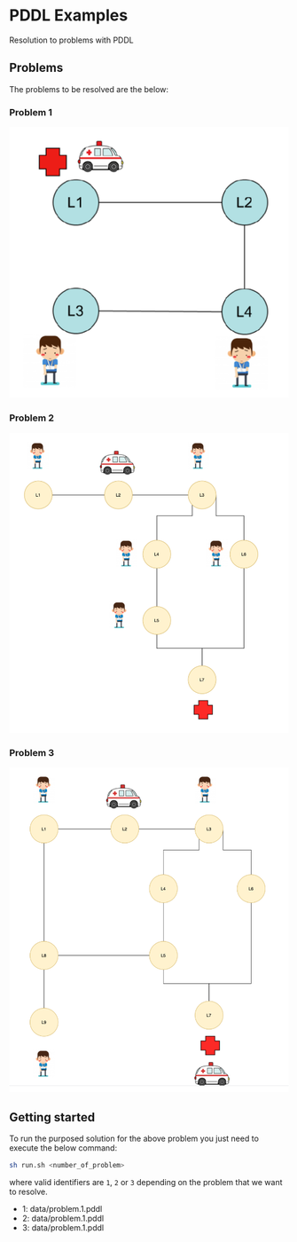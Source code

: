 # PDDL Examples

Resolution to problems with PDDL


## Problems

The problems to be resolved are the below:

### Problem 1
![Problem 1](./doc/problem1.png)

### Problem 2
![Problem 2](./doc/problem2.png)

### Problem 3
![Problem 3](./doc/problem3.png)


## Getting started 

To run the purposed solution for the above problem you just need to execute the below command:

```bash
sh run.sh <number_of_problem>
```

where valid identifiers are `1`, `2` or `3` depending on the problem that we want to resolve.

- 1: data/problem.1.pddl
- 2: data/problem.1.pddl
- 3: data/problem.1.pddl




